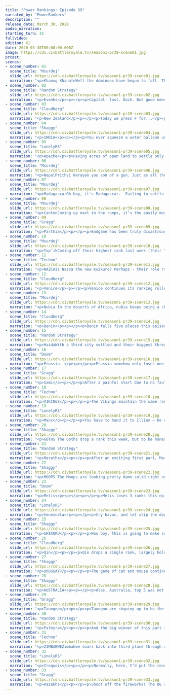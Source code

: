 ```yaml
---
title: "Power Rankings: Episode 39"
narrated_by: "PowerRankers"
description: ""
release_date: March 30, 2020
audio_narration:
starting_turn: 35
fullvideo:
edition: X1
date: 2020-03-30T00:00:00.000Z
image: https://cdn.civbattleroyale.tv/season1-pr39-scene01.jpg
prcast:
scenes:
- scene_number: 01
  scene_title: "Msurdej"
  slide_url: https://cdn.civbattleroyale.tv/season1-pr39-scene01.jpg
  narration: "<p>Khamug KhanateWell the dominoes have begun to fall. The Khamug Khanate  is eliminated at 33rd place, a momentous occasion. Not only is this the first civ eliminated in the Endgame, but its also the first civ eliminated to get #1 on the Power Rankings. Yes, way back in Part 4, the Khanate was the #1 civ to be. In the early game, Jamukha expanded far and wide, creating a vast empire that won the hearts of the PRs. Then he did...nothing. For parts Jamukha did little if anything, squandering their gains and allowing peacekeepers to run through their lands. When the Qin finally did attack, while initially going the Khamugs way, the Qin managed to gain the upper hand, forcing the Khamugs to lose a lot of power going into the Endgame.And once in Endgame, Jamukha had little time to breathe, as Shikoku led a lightning assault on them in the first part. An assault that ends here, with the Khamugs dead, and the first #1 civ eliminated in CBRX Season 1.F</p>"
- scene_number: 02
  scene_title: "Random Strategy"
  slide_url: https://cdn.civbattleroyale.tv/season1-pr39-scene02.jpg
  narration: "<p>Evenks</p><p></p><p>Capital: lost. Ouch. But good news, the Evenks managed to run away and settle a second city! It's still just a small village at only pop 2, making the Evenks by far the weakest civ on the cylinder but ... oh wait, that one is also getting attacked. With nothing but a singular great general protecting it, it looks like it too will soon fall and the Evenks will be the 2nd civ out in Endgame. At least they outlived their neighbours the Khamugs. They might even have given minimal help in that elimination too! But yeah, the only hope for Evenk survival is a peace deal and very soon.</p>"
- scene_number: 03
  scene_title: "Cloudberg"
  slide_url: https://cdn.civbattleroyale.tv/season1-pr39-scene03.jpg
  narration: "<p>New Zealand</p><p></p><p>Today we press F for...</p><p></p><p>Wait a second, I’m getting a telegram from the sub. What’s this? Kiwis have been seen in the southern reaches of Tierra del Fuego, holding onto a newly-constructed outpost? Goddamn, Seddon’s not dead! In fact, he narrowly escaped death by fleeing Wellington with a settler, rebuilding a city shortly after his last one fell. He then made peace with Uruguay and hunkered down, figuring he can at least try to outlive the Evenks, who have maybe two turns left to live if they’re lucky.</p>"
- scene_number: 04
  scene_title: "Shaggy"
  slide_url: https://cdn.civbattleroyale.tv/season1-pr39-scene04.jpg
  narration: "<p>INDIA</p><p></p><p>You ever squeeze a water balloon until it pops? Well India is basically that right now. The loss of Allahabad and the apparent unwillingness to settle an existing settler have left India as a city state surrounded by 5 civs (yep, even Palmyra after an odd city swap). They may take back Allahabad with the swordsmen around the city, but the trireme reinforcements sitting outside Bago won’t let that happen for long. Honestly, I’ve always liked India the least of the Subcontinent Trio and I’ve been happily impressed by Nepal’s ability to actually claim a foothold in the mountains here. Unfortunately, I don’t think we’ll be seeing any more Indian nukes in Endgame.</p>"
- scene_number: 05
  scene_title: "LonelyRS"
  slide_url: https://cdn.civbattleroyale.tv/season1-pr39-scene05.jpg
  narration: "<p>Apache</p><p>Having acres of open land to settle only helps you if you live to see it. It’s a simple concept to grasp, but for Geronimo it’s proven hard to actualize, as the full might of both the Metis and the Iroquois had pulverized his civ in what may prove to be one of the most complete conquests of a nation to date. His capital is all but guaranteed to fall, and if the Iroquois can conquer their usual meleephobia Shis-Inday ought to join it. By the time the next part concludes – or, hell, even by the halfway point – he’ll be down to the desert city of Ka’Igwu and whatever other half-rate cities he manages to pump out while his empire collapses all around him. By the end of the part after that, odds are he’ll be nothing more than a memory. All this is to belabor one point made very clear to even a casual reader of the last part; namely, that the Apache are screwed. Outside of a peace deal with both their enemies in the next, oh, two turns or so, there’s no scenario in which they don’t become a mere rump state at best. Not up against these sorts of armies. So prime your f keys, pour one out, and think back to the great dullness that was the Aztecs. After all, pretty soon that’s where the Apache are going to be.</p><p></p>"
- scene_number: 06
  scene_title: "Msurdej"
  slide_url: https://cdn.civbattleroyale.tv/season1-pr39-scene06.jpg
  narration: "<p>NepalPrithvi Narayan you son of a gun. Just as all the world counted Nepal as basically dead, they began to pull out the stops. Settling a pair of cities in this part, Nepal has surged ahead of the lagging Indira. But there’s still a lot of fire to go through. With all of their neighbors still attacking them, Nepal is going to need to sue for peace soon, or else run the very real risk that they follow Jamukha out the door.</p>"
- scene_number: 07
  scene_title: "Msurdej"
  slide_url: https://cdn.civbattleroyale.tv/season1-pr39-scene07.jpg
  narration: "<p>MadagascarOh boy, it's Madagascar.  Failing to settle on the coast of Africa this week, madagascar has probably lost any chance of being relevant in a good way. But there’s still plenty of chance for them to mess with people. With only a small area to make a carpet, Ranavalona might have her troops start invading Zimbabwe’s coast. Or just sit around and do nothing. Knowing Madagascar, it’s probably the latter.</p>"
- scene_number: 08
  scene_title: "Msurdej"
  slide_url: https://cdn.civbattleroyale.tv/season1-pr39-scene08.jpg
  narration: "<p>CantonComing up next in the rumps, it’s the easily more likeable Canton. Nestled between the shadows of the Taungoo and the Qin, Ching Shih is doing her best to lead her people to greatness. She’s joined the “We Hate Nepal Club”, and is trying to capture Gorkha from the north. But her position is tenuous. If her neighbors decide to remove her, she’ll be hard pressed to stop them.</p>"
- scene_number: 09
  scene_title: "Gragg"
  slide_url: https://cdn.civbattleroyale.tv/season1-pr39-scene09.jpg
  narration: "<p>Parthia</p><p></p><p>Endgame has been truly disastrous for Parthia. They’ve lost 2 cities the past two episodes and are already boxed in. That’s why their rank dropped… oh, they rose 2 last week and 1 this week… Well, just goes to show how Endgame is balanced against small civs. Simply dying a little slower than civs like the Khamugs, Evenks, India, etc. have kept its rank afloat. Don’t be fooled though, Parthia is not doing good by any metric. They’ll get down a third early next episode though. Let’s hope they don’t give this one away.</p>"
- scene_number: 10
  scene_title: "Msurdej"
  slide_url: https://cdn.civbattleroyale.tv/season1-pr39-scene10.jpg
  narration: "<p>Yup’ikComing off their highest rank last week (their Yup’eak if you will), Apaanugpak finds himself at his second highest rank. This is mostly due to isolation, as his stats are mediocre. But that might change soon. The Haida are on the warpath, advancing up the West Coast in war canoes. The Shikoku are solidifying their holdings in Northeastern Asia. It’s only a matter of time before one of these civs reach the Yup’ik cities and take them down a peg or three. </p>"
- scene_number: 11
  scene_title: "Techno"
  slide_url: https://cdn.civbattleroyale.tv/season1-pr39-scene11.jpg
  narration: "<p>NAZCAIs Nazca the new Kuikuro? Perhaps - their role right now is much the same as the Kuikuro pre-Endgame. They seem intent on establishing themselves as an unconquerable buffer state between Venezuela and Uruguay, as despite a Venezuelan DOW, their two cities look unconquerable for the time being and they have a third settler lined up to expand their lands to the east. </p>"
- scene_number: 12
  scene_title: "Cloudberg"
  slide_url: https://cdn.civbattleroyale.tv/season1-pr39-scene12.jpg
  narration: "<p>Venice</p><p></p><p>Venice continues its ranking rollercoaster ride, gaining five ranks this episode despite being the target of multiple declarations of war, and probably the weakest civ in Europe to boot. Of course, despite being the weakest civ in Europe, they’re also the European civ with the most production, clocking in at 11th place in this key demographic. So what the hell do we do with Venice? Will they use their production to build an army and defend their lands, or will they just roll over and die? Most power rankers, I think, would say the former, but the fact that they’ve risen so much suggests that you should trust the rankers’ actions more than their words.</p>"
- scene_number: 13
  scene_title: "Msurdej"
  slide_url: https://cdn.civbattleroyale.tv/season1-pr39-scene13.jpg
  narration: "<p>Nubia In the deserts of Africa, nubia keeps being a cheeky little bugger. Not only did they repel the attacks from the Benin, but also have launched a moderately successful (So far) attack on Zimbabwe. All while being attacked by Palmyra in the north. While they’re certainly in the midst of a lot, Nubia is doing their darndest to survive, and doing a much better job of it than some civs (*coughIndiacough*)</p>"
- scene_number: 14
  scene_title: "Cloudberg"
  slide_url: https://cdn.civbattleroyale.tv/season1-pr39-scene14.jpg
  narration: "<p>Benin</p><p></p><p>Benin falls five places this episode after failing to settle any new cities and losing one of their existing cities to Nubia, a civ that they should have been able to beat easily. Benin still has a lot of room to expand, but at the rate they’re going, other civs are going to get there first. Zimbabwe has already settled almost all of its available space, and they’ll surely be eyeing Benin’s corner of the continent soon if Ewuare doesn’t get his ass in gear soon.</p>"
- scene_number: 15
  scene_title: "Random Strategy"
  slide_url: https://cdn.civbattleroyale.tv/season1-pr39-scene15.jpg
  narration: "<p>HaidaWith a third city settled and their biggest threat, the Metis, uncharacteristically not settling, Haida rises 3 ranks. They have overtaken Benin, Nubia and Nazca. The most exciting event at this point is the war against Yup'ik. The Yup'ik have only recently researched sailing (they didn't start with it) so do not have much of a navy yet. That is not good for a nation whose capital is a 1-tile island. Even worse for them: they have not unlocked walls yet. That means that Haidan war canoes should have an easy time fighting. Haida currently has about twice the Yup'ik military and 1.5 times as much production so should continue to be at an advantage as time passes on. The most difficult aspect of this war in fact looks like it is the geography, as the Aleutian islands appear to have been replaced by an Aleutian peninsula which is currently forcing Haida to make a slight detour. If Haida is indeed successful this war , then they will be in a great position to become the North Pacific Power (now that Shikoku no longer spawns here)</p>"
- scene_number: 16
  scene_title: "Doom"
  slide_url: https://cdn.civbattleroyale.tv/season1-pr39-scene16.jpg
  narration: "<p>Prussia  </p><p></p><p>Prussia somehow only loses one rank despite arguably the biggest blunder of endgame so far. After a stellar first episode which saw them settling well and their northern neighbours faltering, Prussia decided to follow up by trading away Berlin in an irrelevant war. As Palmyra has no one way of reinforcing the city, the Goths can waltz in at a moment's notice, giving them a foothold 3 times away from the Prussian capital. With the Kazakhs already closing in from the east Prussia can't afford anymore losses. Venice is their weakest neighbour but Prussia need to step up their game if they want to start taking cities</p>"
- scene_number: 17
  scene_title: "Gragg"
  slide_url: https://cdn.civbattleroyale.tv/season1-pr39-scene17.jpg
  narration: "<p>Sami</p><p></p><p>After a painful start due to no fault of their own, Sami have gotten back into the game. They quickly caught up with the Vikings, even surpassing them in many stats. The next nearest neighbor, the Goths, have had a slow start and remain in three cities. Sami success is solely dependent on overcoming the Vikings. </p>"
- scene_number: 18
  scene_title: "Techno"
  slide_url: https://cdn.civbattleroyale.tv/season1-pr39-scene18.jpg
  narration: "<p>VIKINGS</p><p></p><p>The Vikings maintain the same rank as last part, but their fortunes are no longer quite as bright. The Sami have caught up after their sluggish start, and after a failed war with them, the Vikings look stuck in Scandinavia. The Vikings have always been more of a naval power, but with the Manx proving to be far stronger this time around, the Vikings are poised to struggle to reach the same heights they had pre-Endgame. It certainly doesn't help that the Vikings have yet to build a navy.</p>"
- scene_number: 19
  scene_title: "LonelyRS"
  slide_url: https://cdn.civbattleroyale.tv/season1-pr39-scene19.jpg
  narration: "<p>Manx</p><p></p><p>You have to hand it to Illiam — he could easily have just played like Madagascar has, turtling on his island without ever once entertaining thoughts of a mainland venture, wiling his time away with a future secured in its obscurity. But instead he’s come out of the gate swinging, making landfall on to Europe early and now establishing Venice without a doubt as the whipping boy of the region. He probably won’t take Burano, not when his fellows don’t have to fiddle around with embarkation and naval warfare to get their units to the front, but it’ll be a good effort regardless, and with areas like Denmark, Greenland, and Switzerland still unclaimed, the path to the same sort of regional power status he enjoyed early on in the last game is wide open. And if the Vikings stay this week, there’s a chance he might even be able to bargain for something more. So give it up for Illiam Dhone. He probably won’t win, and he likely won’t even crack the top ten, but he’s made Europe a hell of a lot more interesting. And for an audience as infatuated with bloodlust as this one, that’s playing to his lofty expectations.</p>"
- scene_number: 20
  scene_title: "Shaggy"
  slide_url: https://cdn.civbattleroyale.tv/season1-pr39-scene20.jpg
  narration: "<p>GOTHS The Goths drop a rank this week, but to be honest I think it’s a negligible drop. The change is entirely based on Palmyra’s ability to find its footing and become a major rival in the region rather than any fault of the Goths (other than bumrushing through Europe I guess, but when was that ever going to happen). Credit where credit is due though, the Goths were very effective in their defense against Palmyra and they’re holding strong against the Kazakhs. Asaak may fall, but there look to be reinforcements coming from the capital to retake it, if not defend it outright. Not many civs right now could take that kind of beating and still seem like they’re growing strongly. I think they have a lot of options once they build up their production base and start looking towards their neighbors’ lands.</p><p></p><p></p>"
- scene_number: 21
  scene_title: "Random Strategy"
  slide_url: https://cdn.civbattleroyale.tv/season1-pr39-scene21.jpg
  narration: "<p>Maratha</p><p></p><p>After an exciting first part, Maratha did less this second part and drop below Venezuela and Palmyra. They are currently trying to squeeze their army through a 1 tile gap to go attack Nepal 1 unit at a time, an endeavour that seems mostly futile now that Nepal has built walls. Instead, they should go back to fighting India, who currently lack walls (though they have just finished researching them so not for long). India also lacks the natural mountains defences that Nepal has, and of course only has 1 city, leading them to be far weaker. Alternatively, Maratha could research sailing and try settling Indonesia before Taungoo reaches it , just like they did in the original. The aim of the early game is, after all, to get as many cities as possible, and there aren't many left that can be obtained by war but plenty that can be obtained by settling.</p>"
- scene_number: 22
  scene_title: "Shaggy"
  slide_url: https://cdn.civbattleroyale.tv/season1-pr39-scene22.jpg
  narration: "<p>MOOPS The Moops are looking pretty damn solid right now. A slow Venice and some quality production bonuses to start the game off have combined to give us an imposing Moopish Iberia and France. No foothold in Africa yet, but there is still space as Benin hasn’t been rushing any settlers across the Sahara. But frankly, I kind of want to see what the Moops can do in Europe first. Also, their drop out of the top 10 is more or less just the reshuffling as more civs get cities down and start emerging as more stable or dominant in their region (looking at you Venezuela and Palmyra).</p>"
- scene_number: 23
  scene_title: "Doom"
  slide_url: https://cdn.civbattleroyale.tv/season1-pr39-scene23.jpg
  narration: "<p>Metis</p><p></p><p></p><p>Metis loses 3 ranks this episode as the Iroquois remain ascendant. The Iroquois have significantly better stats than the Metis, more specifically the Iroquois have the number 1 military in the cylinder and could potentially steal the remaining Apache cities, isolating the Metis further. Simply put, Riel needs more time to build up before he can be a serious contender to the Iroqouis. While this is a promising start it may not be enough.</p><p></p>"
- scene_number: 24
  scene_title: "LonelyRS"
  slide_url: https://cdn.civbattleroyale.tv/season1-pr39-scene24.jpg
  narration: "<p>Venezuela</p><p></p><p>Cry havoc, and let slip the dogs of war! Venezuela has declared war on the Nazca, outnumbering their foe by a factor of two and some change, in what would be one of the most exciting bouts on the cylinder… were this not South America, land of jungles and early game stagnation begetting late game domination. If Uruguay couldn’t take a single Kuikuro city for centuries, there’s little reason to believe that Venezuela will do any better against a stronger foe. But, then again, Chavez has made it quite easy to believe he can triumph in a region where the greatest enemies are the trees. Cahuachi’s armed forces are almost entirely naval, and Chauchilla is manned by a skeleton crew, while Venezuela is bringing city-destroying catapults to the front. Factor in that his army’s already begun to bridge the gap between the two civs, and Hugo Chavez might not get a better opportunity until artillery are invented. Of course, it’s not like he needs Nazcan clay to be relevant, not when the fall of the Apache and Uruguayan forward settling has treated them to a decent chunk of both Americas to call their own. But if he wants to stand a chance against the monster to his south, this war is critical. Either he’ll die an Ethiopia, or live to see himself become the Boers. The floor’s high for Venezuela as is, but the ceiling might just be even higher than any of us can imagine.</p>"
- scene_number: 25
  scene_title: "Shaggy"
  slide_url: https://cdn.civbattleroyale.tv/season1-pr39-scene25.jpg
  narration: "<p>SHIKOKU</p><p></p><p>Hoo boy, this is going to make some people mad. Despite emerging victorious in the Asian Trio of Hell: Part 2: Electric Boogaloo: The Re-Killing, it looks like Shikoku has DROPPED 4 ranks. I’m not going to lie, we definitely had Shikoku overranked in the last part. Not because of some expectation that they would lose to their rivals, but more, I think, because we overvalued what those lands would be worth and undervalued the potential for the Kazakhs and Qin to start creeping east and north, respectively. That being said, top 10 is still definitely the place for Shikoku. Their initial border rivals are either eliminated or neutralized, they have continued to be very competitive technologically in the region, and with their new city captures they are pretty high up on the city count list. And its only part 2 of Endgame. From here on out, it’ll be more of an uphill climb for Shikoku, but with some clever strategery and maybe a bit of help from the south (looking at you Taungoo), they definitely have a good shot at being the dominant north Asian power.</p><p></p>"
- scene_number: 26
  scene_title: "Cloudberg"
  slide_url: https://cdn.civbattleroyale.tv/season1-pr39-scene26.jpg
  narration: "<p>Qin</p><p></p><p>Qin drops a single rank, largely holding steady in the bottom half of the top 10 as the power rankers start to wonder whether they’ll start expanding to match their massive military. Qin didn’t found any new cities this part and are sitting on three, the same as their much weaker neighbor Canton, which also just settled Hong Kong right next to their borders. Will this slap in Ying Zheng’s face wake him up and cause him to go on a bloodthirsty rampage? If it doesn’t, East Asia might be Shikoku’s to lose.</p>"
- scene_number: 27
  scene_title: "Shaggy"
  slide_url: https://cdn.civbattleroyale.tv/season1-pr39-scene27.jpg
  narration: "<p>URUGUAY</p><p></p><p>The game of cat and mouse continues all the way down to Tierra del Fuego, but Lavalleja doesn’t seem to be concerned with spending much to finish Seddon off. With more to worry about to the north, Uruguay can’t spend too long chasing New Zealand to the end of the world. Venezuela is building up a hell of an army and Nazca look to be sending a settler along Uruguay’s borders. I expect South America to heat up even more in the coming parts if that settler gets plopped on a tile that Lavalleja had his eye on. The climb back to prime Guay status continues this week as they rise 2 ranks.</p><p></p>"
- scene_number: 28
  scene_title: "Shaggy"
  slide_url: https://cdn.civbattleroyale.tv/season1-pr39-scene28.jpg
  narration: "<p>AUSTRALIA</p><p></p><p>Alas, Australia, top 5 was not where you end up when you construct Machu Picchu on what appears to be the ONLY mountain in their borders and also spend production making the Great Wall of Australia, which will I guess protect Canberra’s and Sydney’s babies from dingoes. Great going, Hawke, you still have crazy stats and a continent to yourself.</p><p></p>"
- scene_number: 29
  scene_title: "Gragg"
  slide_url: https://cdn.civbattleroyale.tv/season1-pr39-scene29.jpg
  narration: "<p>Taungoo</p><p></p><p>Taungoo are shaping up to be the dark horse of Endgame. Certainly not an underdog but the difficult terrain and powerful neighbors have lowered expectations for them. So far they have been one of the more aggressive civs with not much to show for it. The previously mentioned terrain is to blame for that. They have finally made landfall on the Indian subcontinent though. If they can grow that landfall to 2 or 3 good cities they will be a major player again. If not, I’m concerned about their ability to break into mainland Asia at all. </p>"
- scene_number: 30
  scene_title: "Random Strategy"
  slide_url: https://cdn.civbattleroyale.tv/season1-pr39-scene30.jpg
  narration: "<p>Palmyra</p><p></p><p>And the big winner of this part is Palmyra! They were gifted, not one, but two cities entirely for free!Berlin by Prussia and Merv by Parthia! Zenobia truly is a masterful negotiator this round.  With these generous donations, they are now 4th in city count and 2nd in production. What's more, their neighbours are looking particularly weak: Parthia has lost half its cities to peace deals and is looking rather squashed. The Goths are slightly less squashed but still fairly surrounded. Nubia is stuck in the desert fighting Benin. Meanwhile Venice is about to lose Crete to Palmyra's navy - and they might lose even more... Yes: things are looking very good for Palmyra right now. The biggest worry right now is actually Zimbabwe, who have discovered optics and who could therefore theoretically settle in Arabia before Palmyra gets round to it. But if Zimbabwe prefers to not go that far out, then it's free land for Palmyra to grab up whenever they want. All in all, things are looking really good for Palmyra.</p><p></p><p></p>"
- scene_number: 31
  scene_title: "Techno"
  slide_url: https://cdn.civbattleroyale.tv/season1-pr39-scene31.jpg
  narration: "<p>ZIMBABWEZimbabwe soars back into third place through an aggressive settling spree. With 8 cities under their belt, they're tied for first in this important early-game statistic. They've also successfully blocked Madagascar from most mainland positions, all but ensuring their dominant spot on the continent that seemed less certain after the Beninese conquests in Part 37. Their position is not without fault, though, as Nubia seems eager to block their expansion before Zimbabwe has time to get its new cities busy building units.</p>"
- scene_number: 32
  scene_title: "LonelyRS"
  slide_url: https://cdn.civbattleroyale.tv/season1-pr39-scene32.jpg
  narration: "<p>Iroquois</p><p></p><p>Normally, here, I’d put the reason for the Iroquois’ fall. The issue right now is that there really isn’t one. After all, the Iroquois did spend last part declaring war on a declining neighbor, denying their larger neighbor a chance to claim the region, and generally being as effortlessly well-run as they were last time around. The only reason they’ve fallen at all is because the Kazakhs have just gotten off to an ever-so-slightly better start out of the gate, but, this early in the game, the difference between first and second only really dictates whose slide it is that gets to show up in the part. What matters isn’t your ranking compared to the world, it’s your ranking compared to your region. And in that regard, the Iroquois are just as show-stoppingly powerful as ever. With the Apache crippled, the Yup’ik vulnerable, and the Haida underwhelming, the Iroquois have only one real challenger, and the Metis are more a pretender to the throne than anything. The Kazakhs have had all the advantages early on in the game, yes. But it’d be foolish to count the Iroquois out after a one-spot slip due to forces beyond their control. So don’t be surprised if these guys are back in the driver’s seat for good in a part. Given how they played last run, the odds of this being the sole interruption of their Endgame hegemony are more likely than you think.</p>"
- scene_number: 33
  scene_title: "Gragg"
  slide_url: https://cdn.civbattleroyale.tv/season1-pr39-scene33.jpg
  narration: "<p>Kazakhs</p><p></p><p>Shoot off the fireworks! The OG rank 1 has returned! Two episodes in and they already can’t fit in one screenshot. Their neighbors in the Goths, Parthia, Evenks, and Khamugs have all had bad parts. While it initially seemed Shikoku would be a threat, their stats are simply bad. Even if Shikoku does turn things around, they are far enough away that the Kazakhs have free reign of an enormous portion of Asia. </p>"
---
```

